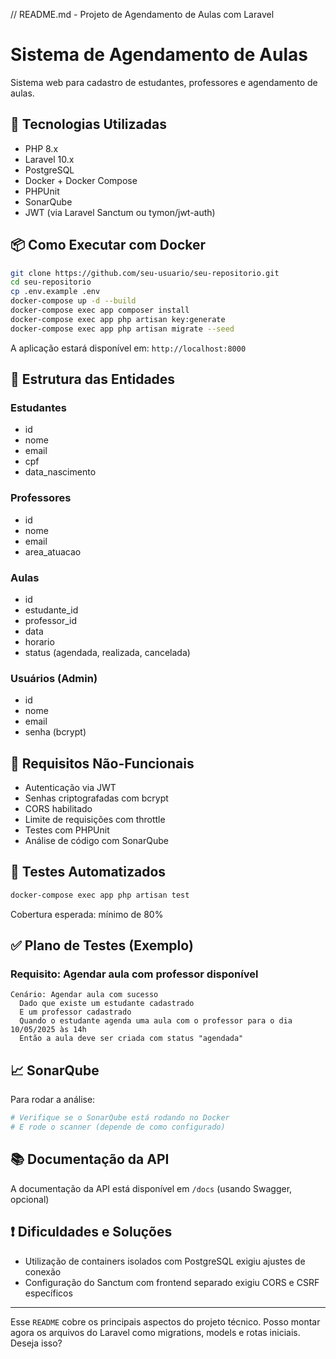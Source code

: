 // README.md - Projeto de Agendamento de Aulas com Laravel

# Sistema de Agendamento de Aulas

Sistema web para cadastro de estudantes, professores e agendamento de aulas.

## 🔧 Tecnologias Utilizadas
- PHP 8.x
- Laravel 10.x
- PostgreSQL
- Docker + Docker Compose
- PHPUnit
- SonarQube
- JWT (via Laravel Sanctum ou tymon/jwt-auth)

## 📦 Como Executar com Docker

```bash
git clone https://github.com/seu-usuario/seu-repositorio.git
cd seu-repositorio
cp .env.example .env
docker-compose up -d --build
docker-compose exec app composer install
docker-compose exec app php artisan key:generate
docker-compose exec app php artisan migrate --seed
```

A aplicação estará disponível em: `http://localhost:8000`

## 📂 Estrutura das Entidades

### Estudantes
- id
- nome
- email
- cpf
- data_nascimento

### Professores
- id
- nome
- email
- area_atuacao

### Aulas
- id
- estudante_id
- professor_id
- data
- horario
- status (agendada, realizada, cancelada)

### Usuários (Admin)
- id
- nome
- email
- senha (bcrypt)

## 🔐 Requisitos Não-Funcionais
- Autenticação via JWT
- Senhas criptografadas com bcrypt
- CORS habilitado
- Limite de requisições com throttle
- Testes com PHPUnit
- Análise de código com SonarQube

## 🧪 Testes Automatizados
```bash
docker-compose exec app php artisan test
```
Cobertura esperada: mínimo de 80%

## ✅ Plano de Testes (Exemplo)

### Requisito: Agendar aula com professor disponível

```gherkin
Cenário: Agendar aula com sucesso
  Dado que existe um estudante cadastrado
  E um professor cadastrado
  Quando o estudante agenda uma aula com o professor para o dia 10/05/2025 às 14h
  Então a aula deve ser criada com status "agendada"
```

## 📈 SonarQube
Para rodar a análise:
```bash
# Verifique se o SonarQube está rodando no Docker
# E rode o scanner (depende de como configurado)
```

## 📚 Documentação da API
A documentação da API está disponível em `/docs` (usando Swagger, opcional)

## ❗ Dificuldades e Soluções
- Utilização de containers isolados com PostgreSQL exigiu ajustes de conexão
- Configuração do Sanctum com frontend separado exigiu CORS e CSRF específicos

---

Esse `README` cobre os principais aspectos do projeto técnico. Posso montar agora os arquivos do Laravel como migrations, models e rotas iniciais. Deseja isso?
